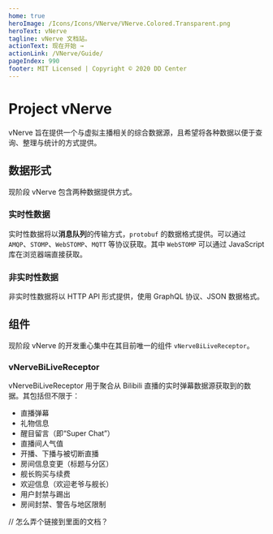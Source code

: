 ```yaml
---
home: true
heroImage: /Icons/Icons/VNerve/VNerve.Colored.Transparent.png
heroText: vNerve
tagline: vNerve 文档站。
actionText: 现在开始 →
actionLink: /VNerve/Guide/
pageIndex: 990
footer: MIT Licensed | Copyright © 2020 DD Center
---
```


# Project vNerve

vNerve 旨在提供一个与虚拟主播相关的综合数据源，且希望将各种数据以便于查询、整理与统计的方式提供。

## 数据形式

现阶段 vNerve 包含两种数据提供方式。

### 实时性数据

实时性数据将以**消息队列**的传输方式，`protobuf` 的数据格式提供。可以通过 `AMQP`、`STOMP`、`WebSTOMP`、`MQTT` 等协议获取。其中 `WebSTOMP` 可以通过 JavaScript 库在浏览器端直接获取。

### 非实时性数据

非实时性数据将以 HTTP API 形式提供，使用 GraphQL 协议、JSON 数据格式。

## 组件

现阶段 vNerve 的开发重心集中在其目前唯一的组件 `vNerveBiLiveReceptor`。 

### vNerveBiLiveReceptor

vNerveBiLiveReceptor 用于聚合从 Bilibili 直播的实时弹幕数据源获取到的数据。其包括但不限于：

- 直播弹幕
- 礼物信息
- 醒目留言（即“Super Chat”）
- 直播间人气值
- 开播、下播与被切断直播
- 房间信息变更（标题与分区）
- 舰长购买与续费
- 欢迎信息（欢迎老爷与舰长）
- 用户封禁与踢出
- 房间封禁、警告与地区限制

// 怎么弄个链接到里面的文档？
